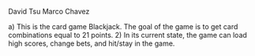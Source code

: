 David Tsu
Marco Chavez

a) This is the card game Blackjack. The goal of the game is to get card combinations equal to 21 points.
2) In its current state, the game can load high scores, change bets, and hit/stay in the game.
